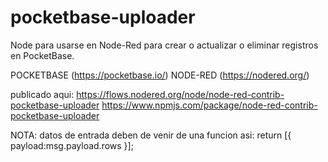# pocketbase-uploader
Node para usarse en Node-Red para crear o actualizar o eliminar registros en PocketBase.

POCKETBASE (https://pocketbase.io/)
NODE-RED (https://nodered.org/)


publicado aqui:
https://flows.nodered.org/node/node-red-contrib-pocketbase-uploader
https://www.npmjs.com/package/node-red-contrib-pocketbase-uploader


NOTA:
datos de entrada deben de venir de una funcion asi:
return [{ payload:msg.payload.rows }];